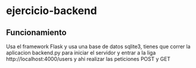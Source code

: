 ﻿# ejercicio-backend

## Funcionamiento 
Usa el framework Flask y usa una base de datos sqlite3, tienes que correr la aplicacion backend.py para iniciar el servidor y entrar a la liga  http://localhost:4000/users y ahi realizar las peticiones POST y GET
